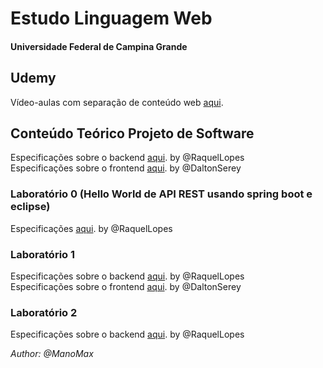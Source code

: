 # Estudo Linguagem Web
#### Universidade Federal de Campina Grande

## Udemy

Vídeo-aulas com separação de conteúdo web [aqui](https://www.udemy.com/share/1013eSBEscdFxQQHQ=/).

## Conteúdo Teórico Projeto de Software
Especificações sobre o backend [aqui](https://raquelvl.github.io/psoft/). by @RaquelLopes
<br>Especificações sobre o frontend [aqui](https://daltonserey.github.io/psoft/). by @DaltonSerey

### Laboratório 0 (Hello World de API REST usando spring boot e eclipse)
Especificações [aqui](https://raquelvl.github.io/psoft/material/back_hello.html).  by @RaquelLopes

### Laboratório 1
Especificações sobre o backend [aqui](https://docs.google.com/document/d/e/2PACX-1vQYsle9B363IU3oDw6hJxn9diVd9-yLOUfCLFQCQehRkf4195xmaY5wjWHOQXGHTRkiv_j0Kfc-qFQq/pub). by @RaquelLopes
<br>Especificações sobre o frontend [aqui](https://daltonserey.github.io/psoft/0-exercicios/1-frontend_api_raquel/#1). by @DaltonSerey

### Laboratório 2
Especificações sobre o backend [aqui](https://raquelvl.github.io/psoft/aulas/lab2_backend.html). by @RaquelLopes

<p><i>Author: @ManoMax</i></p>
